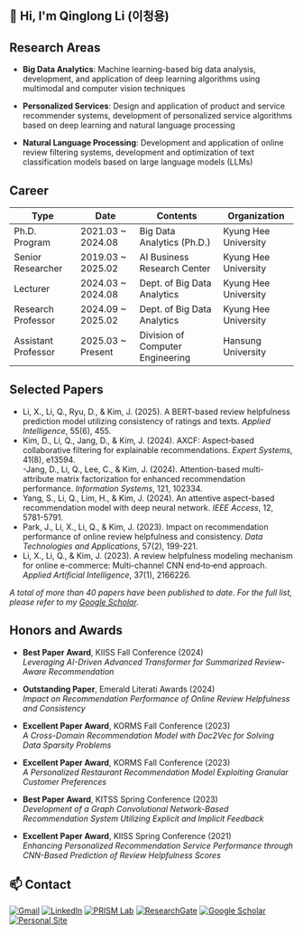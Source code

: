 ## 👋 Hi, I'm Qinglong Li (이청용)

## Research Areas

* **Big Data Analytics**: Machine learning-based big data analysis, development, and application of deep learning algorithms using multimodal and computer vision techniques

* **Personalized Services**: Design and application of product and service recommender systems, development of personalized service algorithms based on deep learning and natural language processing

* **Natural Language Processing**: Development and application of online review filtering systems, development and optimization of text classification models based on large language models (LLMs)

## Career 

| Type               | Date                   | Contents                                 | Organization                   |
|--------------------|------------------------|------------------------------------------|--------------------------------|
| Ph.D. Program      | 2021.03 ~ 2024.08              | Big Data Analytics (Ph.D.)              | Kyung Hee University           |
| Senior Researcher  | 2019.03 ~ 2025.02      | AI Business Research Center              | Kyung Hee University           |
| Lecturer           | 2024.03 ~ 2024.08      | Dept. of Big Data Analytics              | Kyung Hee University           |
| Research Professor | 2024.09 ~ 2025.02      | Dept. of Big Data Analytics              | Kyung Hee University           |
| Assistant Professor| 2025.03 ~ Present      | Division of Computer Engineering         | Hansung University             |

## **Selected Papers**

- Li, X., Li, Q., Ryu, D., & Kim, J. (2025). A BERT-based review helpfulness prediction model utilizing consistency of ratings and texts. *Applied Intelligence*, 55(6), 455.  
- Kim, D., Li, Q., Jang, D., & Kim, J. (2024). AXCF: Aspect‐based collaborative filtering for explainable recommendations. *Expert Systems*, 41(8), e13594.  
-Jang, D., Li, Q., Lee, C., & Kim, J. (2024). Attention-based multi-attribute matrix factorization for enhanced recommendation performance. *Information Systems*, 121, 102334.  
- Yang, S., Li, Q., Lim, H., & Kim, J. (2024). An attentive aspect-based recommendation model with deep neural network. *IEEE Access*, 12, 5781-5791.  
- Park, J., Li, X., Li, Q., & Kim, J. (2023). Impact on recommendation performance of online review helpfulness and consistency. *Data Technologies and Applications*, 57(2), 199-221.  
- Li, X., Li, Q., & Kim, J. (2023). A review helpfulness modeling mechanism for online e-commerce: Multi-channel CNN end‑to‑end approach. *Applied Artificial Intelligence*, 37(1), 2166226.  


*A total of more than 40 papers have been published to date. For the full list, please refer to my [Google Scholar](https://scholar.google.co.kr/citations?user=mkQORuAAAAAJ&hl=ko).*

## Honors and Awards

- **Best Paper Award**, KIISS Fall Conference (2024)  
  *Leveraging AI-Driven Advanced Transformer for Summarized Review-Aware Recommendation*

- **Outstanding Paper**, Emerald Literati Awards (2024)  
  *Impact on Recommendation Performance of Online Review Helpfulness and Consistency*

- **Excellent Paper Award**, KORMS Fall Conference (2023)  
  *A Cross-Domain Recommendation Model with Doc2Vec for Solving Data Sparsity Problems*

- **Excellent Paper Award**, KORMS Fall Conference (2023)  
  *A Personalized Restaurant Recommendation Model Exploiting Granular Customer Preferences*

- **Best Paper Award**, KITSS Spring Conference (2023)  
  *Development of a Graph Convolutional Network-Based Recommendation System Utilizing Explicit and Implicit Feedback*

- **Excellent Paper Award**, KIISS Spring Conference (2021)  
  *Enhancing Personalized Recommendation Service Performance through CNN-Based Prediction of Review Helpfulness Scores*

## 📫 Contact
<p align="left">
  <a href="mailto:leecy@hansung.ac.kr"><img src="https://img.shields.io/badge/Gmail-D14836?style=for-the-badge&logo=gmail&logoColor=white" alt="Gmail"/></a>
  <a href="https://www.linkedin.com/in/qinglong-li-406a62328/" target="_blank"><img src="https://img.shields.io/badge/LinkedIn-0A66C2?style=for-the-badge&logo=linkedin&logoColor=white" alt="LinkedIn"/></a>
  <a href="https://sites.google.com/view/prism-lab" target="_blank"><img src="https://img.shields.io/badge/PRISM%20Lab-4285F4?style=for-the-badge&logo=google-sites&logoColor=white" alt="PRISM Lab"/></a>
  <a href="https://www.researchgate.net/profile/Qinglong-Li-2?ev=hdr_xprf" target="_blank"><img src="https://img.shields.io/badge/ResearchGate-00CCBB?style=for-the-badge&logo=researchgate&logoColor=white" alt="ResearchGate"/></a>
  <a href="https://scholar.google.co.kr/citations?user=mkQORuAAAAAJ&hl=ko" target="_blank"><img src="https://img.shields.io/badge/Google%20Scholar-4285F4?style=for-the-badge&logo=google-scholar&logoColor=white" alt="Google Scholar"/></a>
  <a href="https://leecy.oopy.io/" target="_blank"><img src="https://img.shields.io/badge/Personal%20Site-333333?style=for-the-badge&logo=google-chrome&logoColor=white" alt="Personal Site"/></a>
</p>


